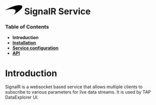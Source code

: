 # ![logo](/Branding/branding.png) SignalR Service

### Table of Contents
- **Introduction**<br>
- [**Installation**](docs/Installation.md)<br>
- [**Service configuration**](docs/ServiceConfig.md)<br>
- [**API**](docs/API.md)<br>


# Introduction

SignalR is a websocket based service that allows multiple clients to subscribe to various parameters for live data streams. It is used by TAP DataExplorer UI.